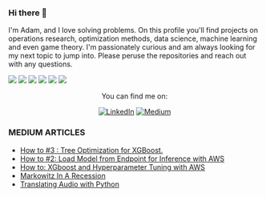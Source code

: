 ### Hi there 👋
I'm Adam, and I love solving problems.  On this profile you'll find projects on operations research, optimization methods, data science, machine learning and even game theory.  I'm passionately curious and am always looking for my next topic to jump into.  Please peruse the repositories and reach out with any questions.

<!--
**adavis-85/adavis-85** is a ✨ _special_ ✨ repository because its `README.md` (this file) appears on your GitHub profile.

Here are some ideas to get you started:

- 🔭 I’m currently working on ...
- 🌱 I’m currently learning ...
- 👯 I’m looking to collaborate on ...
- 🤔 I’m looking for help with ...
- 💬 Ask me about ...
- 📫 How to reach me: ...
- 😄 Pronouns: ...
- ⚡ Fun fact: ...
-->



![](https://img.shields.io/badge/Code-Julia-informational?style=flat&logo=Julia&logoColor=white&color=2bbc8a) ![](https://img.shields.io/badge/Tools-MySql-informational?style=flat&logo=MySql&logoColor=white&color=2bbc8a) ![](https://img.shields.io/badge/Code-Python-informational?style=flat&logo=Python&logoColor=white&color=2bbc8a) ![](https://img.shields.io/badge/Tools-Excel-informational?style=flat&logo=MicrosoftExcel&logoColor=white&color=2bbc8a) ![](https://img.shields.io/badge/Code-R-informational?style=flat&logo=r&logoColor=white&color=2bbc8a) 
![](https://img.shields.io/badge/Code-AWS-informational?style=flat&logo=AWS&logoColor=white&color=2bbc8a)




<p align="center">You can find me on:</p>

<div align="center">

[![LinkedIn](https://img.shields.io/badge/LinkedIn-0077B5?style=for-the-badge&logo=linkedin&logoColor=white)](https://www.linkedin.com/in/adam-davis-8b923566/) [![Medium](https://img.shields.io/badge/Medium-12100E?style=for-the-badge&logo=medium&logoColor=white)](https://slowandsteadybrain.medium.com/)

</div>

###  MEDIUM ARTICLES
<!-- BLOG-POST-LIST:START -->
- [How to #3 : Tree Optimization for XGBoost.](https://slowandsteadybrain.medium.com/how-to-3-tree-optimization-for-xgboost-ee8a7eb6f8c2?source=rss-94f02f6b5f5------2)
- [How to #2: Load Model from Endpoint for Inference with AWS](https://slowandsteadybrain.medium.com/how-to-2-load-model-from-endpoint-for-inference-with-aws-4f75e74c63c8?source=rss-94f02f6b5f5------2)
- [How to: XGboost and Hyperparameter Tuning with AWS](https://slowandsteadybrain.medium.com/how-to-xgboost-and-hyperparameter-tuning-with-aws-b41dd60bfe2c?source=rss-94f02f6b5f5------2)
- [Markowitz In A Recession](https://slowandsteadybrain.medium.com/markowitz-in-a-recession-ff8e1f083a74?source=rss-94f02f6b5f5------2)
- [Translating Audio with Python](https://slowandsteadybrain.medium.com/translating-audio-with-python-2c1aafe527b7?source=rss-94f02f6b5f5------2)
<!-- BLOG-POST-LIST:END -->


